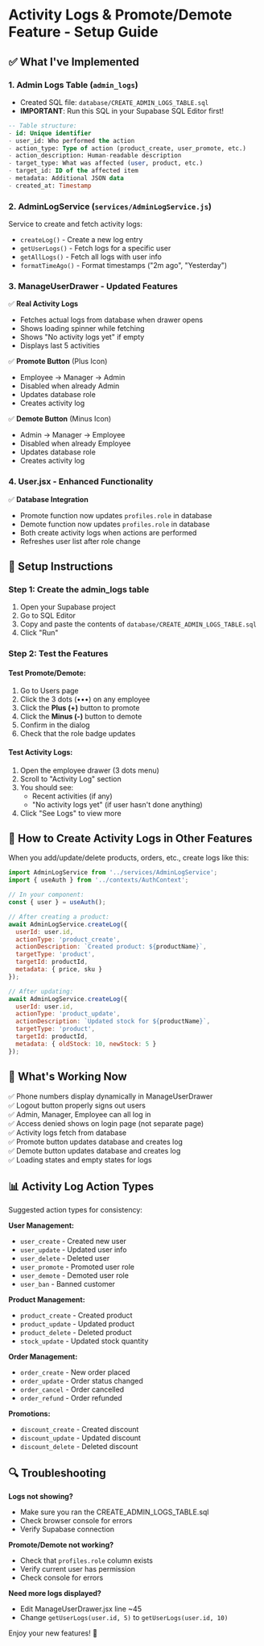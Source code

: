 # Activity Logs & Promote/Demote Feature - Setup Guide

## ✅ What I've Implemented

### 1. **Admin Logs Table** (`admin_logs`)
- Created SQL file: `database/CREATE_ADMIN_LOGS_TABLE.sql`
- **IMPORTANT**: Run this SQL in your Supabase SQL Editor first!

```sql
-- Table structure:
- id: Unique identifier
- user_id: Who performed the action
- action_type: Type of action (product_create, user_promote, etc.)
- action_description: Human-readable description
- target_type: What was affected (user, product, etc.)
- target_id: ID of the affected item
- metadata: Additional JSON data
- created_at: Timestamp
```

### 2. **AdminLogService** (`services/AdminLogService.js`)
Service to create and fetch activity logs:
- `createLog()` - Create a new log entry
- `getUserLogs()` - Fetch logs for a specific user
- `getAllLogs()` - Fetch all logs with user info
- `formatTimeAgo()` - Format timestamps ("2m ago", "Yesterday")

### 3. **ManageUserDrawer** - Updated Features
✅ **Real Activity Logs**
- Fetches actual logs from database when drawer opens
- Shows loading spinner while fetching
- Shows "No activity logs yet" if empty
- Displays last 5 activities

✅ **Promote Button** (Plus Icon)
- Employee → Manager → Admin
- Disabled when already Admin
- Updates database role
- Creates activity log

✅ **Demote Button** (Minus Icon)
- Admin → Manager → Employee
- Disabled when already Employee
- Updates database role
- Creates activity log

### 4. **User.jsx** - Enhanced Functionality
✅ **Database Integration**
- Promote function now updates `profiles.role` in database
- Demote function now updates `profiles.role` in database
- Both create activity logs when actions are performed
- Refreshes user list after role change

## 🚀 Setup Instructions

### Step 1: Create the admin_logs table
1. Open your Supabase project
2. Go to SQL Editor
3. Copy and paste the contents of `database/CREATE_ADMIN_LOGS_TABLE.sql`
4. Click "Run"

### Step 2: Test the Features

#### Test Promote/Demote:
1. Go to Users page
2. Click the 3 dots (•••) on any employee
3. Click the **Plus (+)** button to promote
4. Click the **Minus (-)** button to demote
5. Confirm in the dialog
6. Check that the role badge updates

#### Test Activity Logs:
1. Open the employee drawer (3 dots menu)
2. Scroll to "Activity Log" section
3. You should see:
   - Recent activities (if any)
   - "No activity logs yet" (if user hasn't done anything)
4. Click "See Logs" to view more

## 📝 How to Create Activity Logs in Other Features

When you add/update/delete products, orders, etc., create logs like this:

```javascript
import AdminLogService from '../services/AdminLogService';
import { useAuth } from '../contexts/AuthContext';

// In your component:
const { user } = useAuth();

// After creating a product:
await AdminLogService.createLog({
  userId: user.id,
  actionType: 'product_create',
  actionDescription: `Created product: ${productName}`,
  targetType: 'product',
  targetId: productId,
  metadata: { price, sku }
});

// After updating:
await AdminLogService.createLog({
  userId: user.id,
  actionType: 'product_update',
  actionDescription: `Updated stock for ${productName}`,
  targetType: 'product',
  targetId: productId,
  metadata: { oldStock: 10, newStock: 5 }
});
```

## 🎯 What's Working Now

✅ Phone numbers display dynamically in ManageUserDrawer  
✅ Logout button properly signs out users  
✅ Admin, Manager, Employee can all log in  
✅ Access denied shows on login page (not separate page)  
✅ Activity logs fetch from database  
✅ Promote button updates database and creates log  
✅ Demote button updates database and creates log  
✅ Loading states and empty states for logs  

## 📊 Activity Log Action Types

Suggested action types for consistency:

**User Management:**
- `user_create` - Created new user
- `user_update` - Updated user info
- `user_delete` - Deleted user
- `user_promote` - Promoted user role
- `user_demote` - Demoted user role
- `user_ban` - Banned customer

**Product Management:**
- `product_create` - Created product
- `product_update` - Updated product
- `product_delete` - Deleted product
- `stock_update` - Updated stock quantity

**Order Management:**
- `order_create` - New order placed
- `order_update` - Order status changed
- `order_cancel` - Order cancelled
- `order_refund` - Order refunded

**Promotions:**
- `discount_create` - Created discount
- `discount_update` - Updated discount
- `discount_delete` - Deleted discount

## 🔍 Troubleshooting

**Logs not showing?**
- Make sure you ran the CREATE_ADMIN_LOGS_TABLE.sql
- Check browser console for errors
- Verify Supabase connection

**Promote/Demote not working?**
- Check that `profiles.role` column exists
- Verify current user has permission
- Check console for errors

**Need more logs displayed?**
- Edit ManageUserDrawer.jsx line ~45
- Change `getUserLogs(user.id, 5)` to `getUserLogs(user.id, 10)`

Enjoy your new features! 🎉
